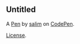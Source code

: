 Untitled
--------


A [Pen](https://codepen.io/eyrysqlg-the-scripter/pen/ogvgPZz) by [salim](https://codepen.io/eyrysqlg-the-scripter) on [CodePen](https://codepen.io).

[License](https://codepen.io/license/pen/ogvgPZz).